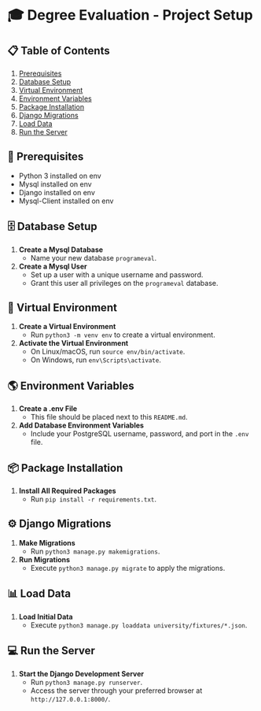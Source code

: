 # 🎓 Degree Evaluation - Project Setup

## 📋 Table of Contents
1. [Prerequisites](#prerequisites)
2. [Database Setup](#database-setup)
3. [Virtual Environment](#virtual-environment)
4. [Environment Variables](#environment-variables)
5. [Package Installation](#package-installation)
6. [Django Migrations](#django-migrations)
7. [Load Data](#load-data)
8. [Run the Server](#run-the-server)

## 📌 Prerequisites
- Python 3 installed on  env
- Mysql installed on  env
- Django installed on  env
- Mysql-Client installed on env

## 🗄️ Database Setup
1. **Create a Mysql Database**
   - Name your new database `programeval`.
2. **Create a Mysql User**
   - Set up a user with a unique username and password.
   - Grant this user all privileges on the `programeval` database.

## 🔧 Virtual Environment
1. **Create a Virtual Environment**
   - Run `python3 -m venv env` to create a virtual environment.
2. **Activate the Virtual Environment**
   - On Linux/macOS, run `source env/bin/activate`.
   - On Windows, run `env\Scripts\activate`.

## 🌎 Environment Variables
1. **Create a .env File**
   - This file should be placed next to this `README.md`.
2. **Add Database Environment Variables**
   - Include your PostgreSQL username, password, and port in the `.env` file.

## 📦 Package Installation
1. **Install All Required Packages**
   - Run `pip install -r requirements.txt`.

## ⚙️ Django Migrations
1. **Make Migrations**
   - Run `python3 manage.py makemigrations`.
2. **Run Migrations**
   - Execute `python3 manage.py migrate` to apply the migrations.

## 📊 Load Data
1. **Load Initial Data**
   - Execute `python3 manage.py loaddata university/fixtures/*.json`.

## 💻 Run the Server
1. **Start the Django Development Server**
   - Run `python3 manage.py runserver`.
   - Access the server through your preferred browser at `http://127.0.0.1:8000/`.

